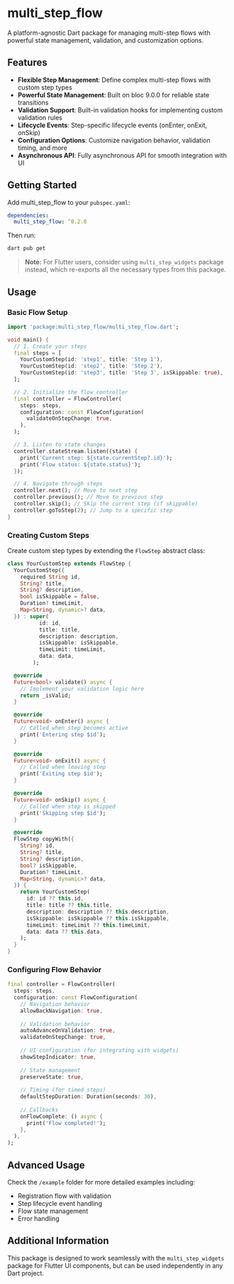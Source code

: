 # multi_step_flow

A platform-agnostic Dart package for managing multi-step flows with powerful state management, validation, and customization options.

## Features

- **Flexible Step Management**: Define complex multi-step flows with custom step types
- **Powerful State Management**: Built on bloc 9.0.0 for reliable state transitions
- **Validation Support**: Built-in validation hooks for implementing custom validation rules
- **Lifecycle Events**: Step-specific lifecycle events (onEnter, onExit, onSkip)
- **Configuration Options**: Customize navigation behavior, validation timing, and more
- **Asynchronous API**: Fully asynchronous API for smooth integration with UI

## Getting Started

Add multi_step_flow to your `pubspec.yaml`:

```yaml
dependencies:
  multi_step_flow: ^0.2.0
```

Then run:

```bash
dart pub get
```

> **Note:** For Flutter users, consider using `multi_step_widgets` package instead, which re-exports all the necessary types from this package.

## Usage

### Basic Flow Setup

```dart
import 'package:multi_step_flow/multi_step_flow.dart';

void main() {
  // 1. Create your steps
  final steps = [
    YourCustomStep(id: 'step1', title: 'Step 1'),
    YourCustomStep(id: 'step2', title: 'Step 2'),
    YourCustomStep(id: 'step3', title: 'Step 3', isSkippable: true),
  ];

  // 2. Initialize the flow controller
  final controller = FlowController(
    steps: steps,
    configuration: const FlowConfiguration(
      validateOnStepChange: true,
    ),
  );

  // 3. Listen to state changes
  controller.stateStream.listen((state) {
    print('Current step: ${state.currentStep?.id}');
    print('Flow status: ${state.status}');
  });

  // 4. Navigate through steps
  controller.next(); // Move to next step
  controller.previous(); // Move to previous step
  controller.skip(); // Skip the current step (if skippable)
  controller.goToStep(2); // Jump to a specific step
}
```

### Creating Custom Steps

Create custom step types by extending the `FlowStep` abstract class:

```dart
class YourCustomStep extends FlowStep {
  YourCustomStep({
    required String id,
    String? title,
    String? description,
    bool isSkippable = false,
    Duration? timeLimit,
    Map<String, dynamic>? data,
  }) : super(
          id: id,
          title: title,
          description: description,
          isSkippable: isSkippable,
          timeLimit: timeLimit,
          data: data,
        );

  @override
  Future<bool> validate() async {
    // Implement your validation logic here
    return _isValid;
  }

  @override
  Future<void> onEnter() async {
    // Called when step becomes active
    print('Entering step $id');
  }

  @override
  Future<void> onExit() async {
    // Called when leaving step
    print('Exiting step $id');
  }

  @override
  Future<void> onSkip() async {
    // Called when step is skipped
    print('Skipping step $id');
  }

  @override
  FlowStep copyWith({
    String? id,
    String? title,
    String? description,
    bool? isSkippable,
    Duration? timeLimit,
    Map<String, dynamic>? data,
  }) {
    return YourCustomStep(
      id: id ?? this.id,
      title: title ?? this.title,
      description: description ?? this.description,
      isSkippable: isSkippable ?? this.isSkippable,
      timeLimit: timeLimit ?? this.timeLimit,
      data: data ?? this.data,
    );
  }
}
```

### Configuring Flow Behavior

```dart
final controller = FlowController(
  steps: steps,
  configuration: const FlowConfiguration(
    // Navigation behavior
    allowBackNavigation: true,
    
    // Validation behavior
    autoAdvanceOnValidation: true,
    validateOnStepChange: true,
    
    // UI configuration (for integrating with widgets)
    showStepIndicator: true,
    
    // State management
    preserveState: true,
    
    // Timing (for timed steps)
    defaultStepDuration: Duration(seconds: 30),
    
    // Callbacks
    onFlowComplete: () async {
      print('Flow completed!');
    },
  ),
);
```

## Advanced Usage

Check the `/example` folder for more detailed examples including:

- Registration flow with validation
- Step lifecycle event handling
- Flow state management
- Error handling

## Additional Information

This package is designed to work seamlessly with the `multi_step_widgets` package for Flutter UI components, but can be used independently in any Dart project.
